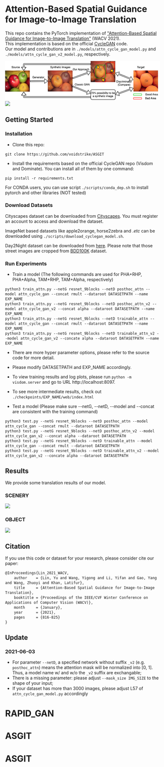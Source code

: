 # Attention-Based Spatial Guidance for Image-to-Image Translation

This repo contains the PyTorch implementation of ["Attention-Based Spatial Guidance for Image-to-Image Translation"](https://openaccess.thecvf.com/content/WACV2021/papers/Lin_Attention-Based_Spatial_Guidance_for_Image-to-Image_Translation_WACV_2021_paper.pdf) (WACV 2021).\
This implementation is based on the official [CycleGAN](https://github.com/junyanz/pytorch-CycleGAN-and-pix2pix) code.\
Our model and contributions are in `./models/attn_cycle_gan_model.py` and  `./models/attn_cycle_gan_v2_model.py`, respectively.

<img src='imgs/motivation.png'>
<img src='imgs/settings.png'>

## Getting Started
### Installation

- Clone this repo:
```
git clone https://github.com/voidstrike/ASGIT
```

- Install the requirements based on the official CycleGAN repo (Visdom and Dominate). You can install all of them by one command:
```
pip install -r requirements.txt
```

For CONDA users, you can use script `./scripts/conda_dep.sh` to install pytorch and other libraries (NOT tested)

### Download Datasets

Cityscapes dataset can be downloaded from [Cityscapes](https://www.cityscapes-dataset.com). You must register an account to access and download the dataset.

ImageNet based datasets like apple2orange, horse2zebra and *.etc* can be downloaded using `./scripts/download_cyclegan_model.sh`.

Day2Night dataset can be downloaded from [here](https://drive.google.com/file/d/1lU3Tmzkhp3TOeosZGpjNMGkrWNdtrjHa/view?usp=sharing). Please note that those street images are cropped from [BDD100K](https://bair.berkeley.edu/blog/2018/05/30/bdd/) dataset.

### Run Experiments

- Train a model (The following commands are used for PHA+RHP, PHA+Alpha, TAM+RHP, TAM+Alpha, respectively)
```
python3 train_attn.py --netG resnet_9blocks --netD posthoc_attn --model attn_cycle_gan --concat rmult --dataroot DATASETPATH --name EXP_NAME
python3 train_attn.py --netG resnet_9blocks --netD posthoc_attn_v2 --model attn_cycle_gan_v2 --concat alpha --dataroot DATASETPATH --name EXP_NAME
python3 train_attn.py --netG resnet_9blocks --netD trainable_attn --model attn_cycle_gan --concat rmult --dataroot DATASETPATH --name EXP_NAME
python3 train_attn.py --netG resnet_9blocks --netD trainable_attn_v2 --model attn_cycle_gan_v2 --concate alpha --dataroot DATASETPATH --name EXP_NAME
```
- There are more hyper parameter options, please refer to the source code for more detail.
- Please modify DATASETPATH and EXP_NAME accordingly.
- To view training results and log plots, please run `python -m visdom.server` and go to URL http://localhost:8097.
- To see more intermediate results, check out `./checkpoints/EXP_NAME/web/index.html`

- Test a model (Please make sure --netG, --netD, --model and --concat are consistent with the training command)
```
python3 test.py --netG resnet_9blocks --netD posthoc_attn --model attn_cycle_gan --concat rmult --dataroot DATASETPATH
python3 test.py --netG resnet_9blocks --netD posthoc_attn_v2 --model attn_cycle_gan_v2 --concat alpha --dataroot DATASETPATH
python3 test.py --netG resnet_9blocks --netD trainable_attn --model attn_cycle_gan --concat rmult --dataroot DATASETPATH
python3 test.py --netG resnet_9blocks --netD trainable_attn_v2 --model attn_cycle_gan_v2 --concate alpha --dataroot DATASETPATH
```

## Results
We provide some translation results of our model.

### SCENERY 
<img src='imgs/scene.png'>

### OBJECT
<img src='imgs/object.png'>

## Citation

If you use this code or dataset for your research, please consider cite our paper:

```
@InProceedings{Lin_2021_WACV,
    author    = {Lin, Yu and Wang, Yigong and Li, Yifan and Gao, Yang and Wang, Zhuoyi and Khan, Latifur},
    title     = {Attention-Based Spatial Guidance for Image-to-Image Translation},
    booktitle = {Proceedings of the IEEE/CVF Winter Conference on Applications of Computer Vision (WACV)},
    month     = {January},
    year      = {2021},
    pages     = {816-825}
}
```

## Update
### 2021-06-03
- For parameter `--netD`, a specified network without suffix `_v2` (e.g. `posthoc_attn`) means the attention mask will be normalized into [0, 1]. Thus, a model name w/ and w/o the `_v2` suffix are exchangable;
- There is a missing parameter: please adjust `--mask_size IMG_SIZE` to the shape of your input;
- If your dataset has more than 3000 images, please adjust L57 of `attn_cycle_gan_model.py` accordingly


# RAPID_GAN
# ASGIT
# ASGIT

